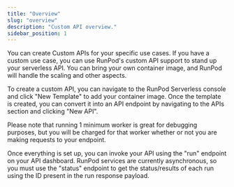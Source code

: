 ```yaml
---
title: "Overview"
slug: "overview"
description: "Custom API overview."
sidebar_position: 1
---
```


You can create Custom APIs for your specific use cases.
If you have a custom use case, you can use RunPod's custom API support to stand up your serverless API.
You can bring your own container image, and RunPod will handle the scaling and other aspects.

To create a custom API, you can navigate to the RunPod Serverless console and click "New Template" to add your container image. Once the template is created, you can convert it into an API endpoint by navigating to the APIs section and clicking "New API".

Please note that running 1 minimum worker is great for debugging purposes, but you will be charged for that worker whether or not you are making requests to your endpoint.

Once everything is set up, you can invoke your API using the "run" endpoint on your API dashboard. RunPod services are currently asynchronous, so you must use the "status" endpoint to get the status/results of each run using the ID present in the run response payload.
